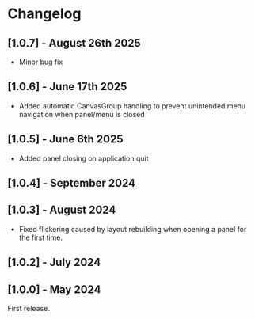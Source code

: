 # Changelog

## [1.0.7] - August 26th 2025
- Minor bug fix

## [1.0.6] - June 17th 2025
- Added automatic CanvasGroup handling to prevent unintended menu navigation when panel/menu is closed

## [1.0.5] - June 6th 2025
- Added panel closing on application quit

## [1.0.4] - September 2024

## [1.0.3] - August 2024
- Fixed flickering caused by layout rebuilding when opening a panel for the first time.

## [1.0.2] - July 2024

## [1.0.0] - May 2024
First release.